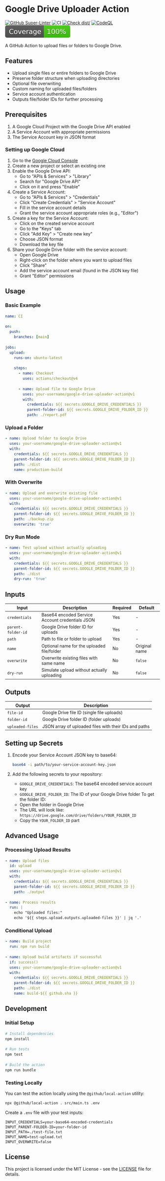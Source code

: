 # Google Drive Uploader Action

[![GitHub Super-Linter](https://github.com/VeyronSakai/google-drive-uploader/actions/workflows/linter.yml/badge.svg)](https://github.com/VeyronSakai/google-drive-uploader/actions/workflows/linter.yml)
![CI](https://github.com/VeyronSakai/google-drive-uploader/actions/workflows/ci.yml/badge.svg)
[![Check dist/](https://github.com/VeyronSakai/google-drive-uploader/actions/workflows/check-dist.yml/badge.svg)](https://github.com/VeyronSakai/google-drive-uploader/actions/workflows/check-dist.yml)
[![CodeQL](https://github.com/VeyronSakai/google-drive-uploader/actions/workflows/codeql-analysis.yml/badge.svg)](https://github.com/VeyronSakai/google-drive-uploader/actions/workflows/codeql-analysis.yml)
[![Coverage](./badges/coverage.svg)](./badges/coverage.svg)

A GitHub Action to upload files or folders to Google Drive.

## Features

- Upload single files or entire folders to Google Drive
- Preserve folder structure when uploading directories
- Optional file overwriting
- Custom naming for uploaded files/folders
- Service account authentication
- Outputs file/folder IDs for further processing

## Prerequisites

1. A Google Cloud Project with the Google Drive API enabled
2. A Service Account with appropriate permissions
3. The Service Account key in JSON format

### Setting up Google Cloud

1. Go to the [Google Cloud Console](https://console.cloud.google.com/)
2. Create a new project or select an existing one
3. Enable the Google Drive API:
   - Go to "APIs & Services" > "Library"
   - Search for "Google Drive API"
   - Click on it and press "Enable"
4. Create a Service Account:
   - Go to "APIs & Services" > "Credentials"
   - Click "Create Credentials" > "Service Account"
   - Fill in the service account details
   - Grant the service account appropriate roles (e.g., "Editor")
5. Create a key for the Service Account:
   - Click on the created service account
   - Go to the "Keys" tab
   - Click "Add Key" > "Create new key"
   - Choose JSON format
   - Download the key file
6. Share your Google Drive folder with the service account:
   - Open Google Drive
   - Right-click on the folder where you want to upload files
   - Click "Share"
   - Add the service account email (found in the JSON key file)
   - Grant "Editor" permissions

## Usage

### Basic Example

```yaml
name: CI

on:
  push:
    branches: [main]

jobs:
  upload:
    runs-on: ubuntu-latest

    steps:
      - name: Checkout
        uses: actions/checkout@v4

      - name: Upload file to Google Drive
        uses: your-username/google-drive-uploader-action@v1
        with:
          credentials: ${{ secrets.GOOGLE_DRIVE_CREDENTIALS }}
          parent-folder-id: ${{ secrets.GOOGLE_DRIVE_FOLDER_ID }}
          path: ./report.pdf
```

### Upload a Folder

```yaml
- name: Upload folder to Google Drive
  uses: your-username/google-drive-uploader-action@v1
  with:
    credentials: ${{ secrets.GOOGLE_DRIVE_CREDENTIALS }}
    parent-folder-id: ${{ secrets.GOOGLE_DRIVE_FOLDER_ID }}
    path: ./dist
    name: production-build
```

### With Overwrite

```yaml
- name: Upload and overwrite existing file
  uses: your-username/google-drive-uploader-action@v1
  with:
    credentials: ${{ secrets.GOOGLE_DRIVE_CREDENTIALS }}
    parent-folder-id: ${{ secrets.GOOGLE_DRIVE_FOLDER_ID }}
    path: ./backup.zip
    overwrite: 'true'
```

### Dry Run Mode

```yaml
- name: Test upload without actually uploading
  uses: your-username/google-drive-uploader-action@v1
  with:
    credentials: ${{ secrets.GOOGLE_DRIVE_CREDENTIALS }}
    parent-folder-id: ${{ secrets.GOOGLE_DRIVE_FOLDER_ID }}
    path: ./dist
    dry-run: 'true'
```

## Inputs

| Input              | Description                                     | Required | Default       |
| ------------------ | ----------------------------------------------- | -------- | ------------- |
| `credentials`      | Base64 encoded Service Account credentials JSON | Yes      | -             |
| `parent-folder-id` | Google Drive folder ID for uploads              | Yes      | -             |
| `path`             | Path to file or folder to upload                | Yes      | -             |
| `name`             | Optional name for the uploaded file/folder      | No       | Original name |
| `overwrite`        | Overwrite existing files with same name         | No       | `false`       |
| `dry-run`          | Simulate upload without actually uploading      | No       | `false`       |

## Outputs

| Output           | Description                                           |
| ---------------- | ----------------------------------------------------- |
| `file-id`        | Google Drive file ID (single file uploads)            |
| `folder-id`      | Google Drive folder ID (folder uploads)               |
| `uploaded-files` | JSON array of uploaded files with their IDs and paths |

## Setting up Secrets

1. Encode your Service Account JSON key to base64:

   ```bash
   base64 -i path/to/your-service-account-key.json
   ```

2. Add the following secrets to your repository:
   - `GOOGLE_DRIVE_CREDENTIALS`: The base64 encoded service account key
   - `GOOGLE_DRIVE_FOLDER_ID`: The ID of your Google Drive folder To get the
     folder ID:
   - Open the folder in Google Drive
   - The URL will look like:
     `https://drive.google.com/drive/folders/YOUR_FOLDER_ID`
   - Copy the `YOUR_FOLDER_ID` part

## Advanced Usage

### Processing Upload Results

```yaml
- name: Upload files
  id: upload
  uses: your-username/google-drive-uploader-action@v1
  with:
    credentials: ${{ secrets.GOOGLE_DRIVE_CREDENTIALS }}
    parent-folder-id: ${{ secrets.GOOGLE_DRIVE_FOLDER_ID }}
    path: ./output

- name: Process results
  run: |
    echo "Uploaded files:"
    echo '${{ steps.upload.outputs.uploaded-files }}' | jq '.'
```

### Conditional Upload

```yaml
- name: Build project
  run: npm run build

- name: Upload build artifacts if successful
  if: success()
  uses: your-username/google-drive-uploader-action@v1
  with:
    credentials: ${{ secrets.GOOGLE_DRIVE_CREDENTIALS }}
    parent-folder-id: ${{ secrets.GOOGLE_DRIVE_FOLDER_ID }}
    path: ./dist
    name: build-${{ github.sha }}
```

## Development

### Initial Setup

```bash
# Install dependencies
npm install

# Run tests
npm test

# Build the action
npm run bundle
```

### Testing Locally

You can test the action locally using the `@github/local-action` utility:

```bash
npx @github/local-action . src/main.ts .env
```

Create a `.env` file with your test inputs:

```env
INPUT_CREDENTIALS=your-base64-encoded-credentials
INPUT_PARENT-FOLDER-ID=your-folder-id
INPUT_PATH=./test-file.txt
INPUT_NAME=test-upload.txt
INPUT_OVERWRITE=false
```

## License

This project is licensed under the MIT License - see the [LICENSE](LICENSE) file
for details.
